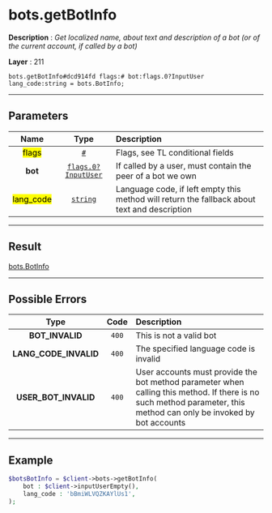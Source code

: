 # bots.getBotInfo

**Description** : *Get localized name, about text and description of a bot (or of the current account, if called by a bot)*

**Layer** : 211

```tl
bots.getBotInfo#dcd914fd flags:# bot:flags.0?InputUser lang_code:string = bots.BotInfo;
```

---

## Parameters

| Name | Type | Description |
| :---: | :---: | :--- |
| <mark>flags</mark> | [`#`](type/#) | Flags, see TL conditional fields |
| **bot** | [`flags.0?InputUser`](type/InputUser) | If called by a user, must contain the peer of a bot we own |
| <mark>lang_code</mark> | [`string`](type/string) | Language code, if left empty this method will return the fallback about text and description |

---

## Result

[bots.BotInfo](type/bots.BotInfo)

---

## Possible Errors

| Type | Code | Description |
| :---: | :---: | :--- |
| **BOT_INVALID** | `400` | This is not a valid bot |
| **LANG_CODE_INVALID** | `400` | The specified language code is invalid |
| **USER_BOT_INVALID** | `400` | User accounts must provide the bot method parameter when calling this method. If there is no such method parameter, this method can only be invoked by bot accounts |

---

## Example

```php
$botsBotInfo = $client->bots->getBotInfo(
	bot : $client->inputUserEmpty(),
	lang_code : 'bBmiWLVQZKAYlUs1',
);
```